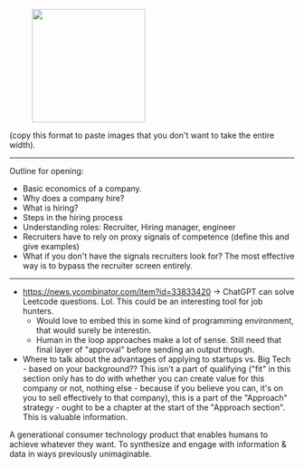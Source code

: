 <figure><img width="200px" src="https://res.cloudinary.com/dgxdbpyfy/image/upload/v1669808824/job-hunting-steps_sjktze.png" alt=""></figure> (copy this format to paste images that you don't want to take the entire width).

----

Outline for opening:
- Basic economics of a company.
- Why does a company hire?
- What is hiring?
- Steps in the hiring process
- Understanding roles: Recruiter, Hiring manager, engineer
- Recruiters have to rely on proxy signals of competence (define this and give examples)
- What if you don't have the signals recruiters look for? The most effective way is to bypass the recruiter screen entirely. 

-----

- https://news.ycombinator.com/item?id=33833420 -> ChatGPT can solve Leetcode questions. Lol. This could be an interesting tool for job hunters.
	- Would love to embed this in some kind of programming environment, that would surely be interestin.
	- Human in the loop approaches make a lot of sense. Still need that final layer of "approval" before sending an output through.
- Where to talk about the advantages of applying to startups vs. Big Tech - based on your background?? This isn't a part of qualifying ("fit" in this section only has to do with whether you can create value for this company or not, nothing else - because if you believe you can, it's on you to sell effectively to that company), this is a part of the "Approach" strategy - ought to be a chapter at the start of the "Approach section". This is valuable information.

A generational consumer technology product that enables humans to achieve whatever they want. To synthesize and engage with information & data in ways previously unimaginable.